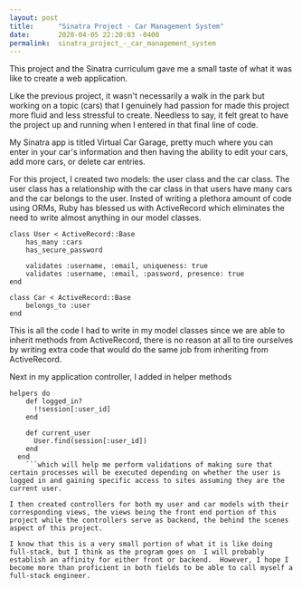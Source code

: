 ```yaml
---
layout: post
title:      "Sinatra Project - Car Management System"
date:       2020-04-05 22:20:03 -0400
permalink:  sinatra_project_-_car_management_system
---
```



This project and the Sinatra curriculum gave me a small taste of what it was like to create a web application. 

Like the previous project, it wasn't necessarily a walk in the park but working on a topic (cars) that I genuinely had passion for made this project more fluid and less stressful to create. Needless to say, it felt great to have the project up and running when I entered in that final line of code. 

My Sinatra app is titled Virtual Car Garage, pretty much where you can enter in your car's information and then having the ability to edit your cars, add more cars, or delete car entries.  

For this project, I created two models: the user class and the car class.  The user class has a relationship with the car class in that users have many cars and the car belongs to the user.  Insted of writing a plethora amount of code using ORMs, Ruby has blessed us with ActiveRecord which eliminates the need to write almost anything in our model classes.  
```
class User < ActiveRecord::Base
    has_many :cars
    has_secure_password

    validates :username, :email, uniqueness: true
    validates :username, :email, :password, presence: true
end 
```
```
class Car < ActiveRecord::Base
    belongs_to :user 
end 
```
This is all the code I had to write in my model classes since we are able to inherit methods from ActiveRecord, there is no reason at all to tire ourselves by writing extra code that would do the same job from inheriting from ActiveRecord. 

Next in my application controller, I added in helper methods 
```
helpers do
    def logged_in?
      !!session[:user_id]
    end

    def current_user
      User.find(session[:user_id])
    end
  end
	```which will help me perform validations of making sure that certain processes will be executed depending on whether the user is logged in and gaining specific access to sites assuming they are the current user. 
	
I then created controllers for both my user and car models with their corresponding views, the views being the front end portion of this project while the controllers serve as backend, the behind the scenes aspect of this project.  

I know that this is a very small portion of what it is like doing full-stack, but I think as the program goes on  I will probably establish an affinity for either front or backend.  However, I hope I become more than proficient in both fields to be able to call myself a full-stack engineer. 
